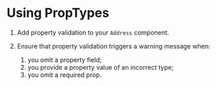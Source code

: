 # Using PropTypes

1. Add property validation to your `Address` component.

2. Ensure that property validation triggers a warning message when:
   1. you omit a property field;
   2. you provide a property value of an incorrect type;
   3. you omit a required prop.

